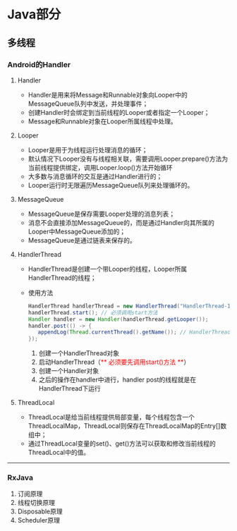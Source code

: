 # Java部分

## 多线程

### Android的Handler

1. Handler

   * Handler是用来将Message和Runnable对象向Looper中的MessageQueue队列中发送，并处理事件；
   * 创建Handler时会绑定到当前线程的Looper或者指定一个Looper；  
   * Message和Runnable对象在Looper所属线程中处理。

2. Looper

   * Looper是用于为线程运行处理消息的循环；  
   * 默认情况下Looper没有与线程相关联，需要调用Looper.prepare()方法为当前线程提供绑定，调用Looper.loop()方法开始循环
   * 大多数与消息循环的交互是通过Handler进行的；
   * Looper运行时无限遍历MessageQueue队列来处理循环的。

3. MessageQueue

   * MessageQueue是保存需要Looper处理的消息列表；
   * 消息不会直接添加MessageQueue的，而是通过Handler向其所属的Looper中MessageQueue添加的；
   * MessageQueue是通过链表来保存的。

4. HandlerThread

   * HandlerThread是创建一个带Looper的线程，Looper所属HandlerThread的线程；  

   * 使用方法  

     ```java
     HandlerThread handlerThread = new HandlerThread("HandlerThread-1");
     handlerThread.start(); // 必须调用start方法
     Handler handler = new Handler(handlerThread.getLooper());
     handler.post(() -> {
     	appendLog(Thread.currentThread().getName()); // HandlerThread-1线程
     });
     ```

     1. 创建一个HandlerThread对象
     2. 启动HandlerThread（<font color="RED">** 必须要先调用start()方法 **</font>）
     3. 创建一个Handler对象
     4. 之后的操作在handler中进行，handler post的线程就是在HandlerThread下运行

5. ThreadLocal

   * ThreadLocal是给当前线程提供局部变量，每个线程包含一个ThreadLocalMap，ThreadLocal则保存在ThreadLocalMap的Entry[]数组中；  
   * 通过ThreadLocal变量的set()、get()方法可以获取和修改当前线程的ThreadLocal中的值。
***

### RxJava
1. 订阅原理
2. 线程切换原理
2. Disposable原理
3. Scheduler原理